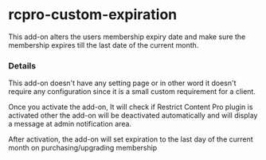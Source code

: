 # rcpro-custom-expiration
This add-on alters the users membership expiry date and make sure the membership expires till the last date of the current month.

### Details
This add-on doesn't have any setting page or in other word it doesn't require any configuration since it is a small custom requirement for a client.

Once you activate the add-on, It will check if Restrict Content Pro plugin is activated other the add-on will be deactivated automatically and will display a message at admin notification area.

After activation, the add-on will set expiration to the last day of the current month on purchasing/upgrading membership